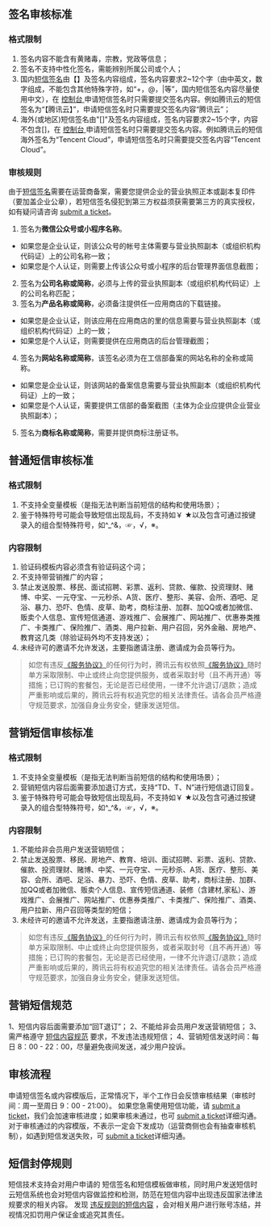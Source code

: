 ## 签名审核标准
 ### 格式限制

 1. 签名内容不能含有黄赌毒，宗教，党政等信息；
 2. 签名不支持中性化签名，需能辨别所属公司或个人；
 3. 国内[短信签名](https://intl.cloud.tencent.com/document/product/382/13299#sms-signature)由【】及签名内容组成，签名内容要求2~12个字（由中英文，数字组成，不能包含其他特殊字符，如“+，@，|等”，国内短信签名内容尽量使用中文），在 [控制台 ](https://console.cloud.tencent.com/smsv2)申请短信签名时只需要提交签名内容。例如腾讯云的短信签名为“【腾讯云】”，申请短信签名时只需要提交签名内容“腾讯云”；
 4. 海外(或地区)短信签名由"[]"及签名内容组成，签名内容要求2~15个字，内容不包含[]，在 [控制台 ](https://console.cloud.tencent.com/smsv2)申请短信签名时只需要提交签名内容。例如腾讯云的短信海外签名为“Tencent Cloud”，申请短信签名时只需要提交签名内容“Tencent Cloud”。

 ### 审核规则

 由于[短信签名](https://intl.cloud.tencent.com/document/product/382/13299#sms-signature)需要在运营商备案，需要您提供企业的营业执照正本或副本复印件（要加盖企业公章），若短信签名侵犯到第三方权益须获需要第三方的真实授权，如有疑问请咨询 [submit a ticket](https://console.cloud.tencent.com/workorder/category)。

 1. 签名为**微信公众号或小程序名称**。
  - 如果您是企业认证，则该公众号的帐号主体需要与营业执照副本（或组织机构代码证）上的公司名称一致；
  - 如果您是个人认证，则需要上传该公众号或小程序的后台管理界面信息截图；
 2. 签名为**公司名称或简称**，必须与上传的营业执照副本（或组织机构代码证）上的公司名称匹配；
 3. 签名为**产品名称或简称**，必须备注提供任一应用商店的下载链接。
  - 如果您是企业认证，则该应用在应用商店的里的信息需要与营业执照副本（或组织机构代码证）上的一致；
  - 如果您是个人认证，则需要提供在应用商店的后台管理截图；
 4. 签名为**网站名称或简称**，该签名必须为在工信部备案的网站名称的全称或简称。
  - 如果您是企业认证，则该网站的备案信息需要与营业执照副本（或组织机构代码证）上的一致；
  - 如果您是个人认证，需要提供工信部的备案截图（主体为企业应提供企业营业执照副本）；
 5. 签名为**商标名称或简称**，需要并提供商标注册证书。


 ## 普通短信审核标准
 ### 格式限制

 1. 不支持全变量模板（是指无法判断当前短信的结构和使用场景）；
 2. 鉴于特殊符号可能会导致短信出现乱码，不支持如￥ ★以及包含可通过按键录入的组合型特殊符号，如^_^&，☞，√，※。

 ### 内容限制

 1. 验证码模板内容必须含有验证码这个词；
 2. 不支持带营销推广的内容；
 3. 禁止发送股票、移民、面试招聘、彩票、返利、贷款、催款、投资理财、赌博、中奖、一元夺宝、一元秒杀、A货、医疗、整形、美容、会所、酒吧、足浴、暴力、恐吓、色情、皮草、助考，商标注册、加群、加QQ或者加微信、贩卖个人信息、宣传短信通道、游戏推广、会展推广、网站推广、优惠券类推广、卡类推广、保险推广、酒类、用户拉新、用户召回，另外金融、房地产、教育这几类（除验证码外均不支持发送）；
 4. 未经许可的邀请不允许发送，主要指邀请注册、邀请成为会员等行为。

 >如您有违反[《服务协议》](https://intl.cloud.tencent.com/document/product/301/9248)的任何行为时，腾讯云有权依照[《服务协议》](https://intl.cloud.tencent.com/document/product/301/9248)随时单方采取限制、中止或终止向您提供服务，或者采取封号（且不再开通）等措施；已订购的套餐包，无论是否已经使用，一律不允许退订/退款；造成严重影响或后果的，腾讯云将有权追究您的相关法律责任。请各会员严格遵守规范要求，加强自身业务安全，健康发送短信。

 ## 营销短信审核标准
 ### 格式限制

 1. 不支持全变量模板（是指无法判断当前短信的结构和使用场景）；
 2. 营销短信内容后面需要添加退订方式，支持“TD、T、N”进行短信退订回复。
 3. 鉴于特殊符号可能会导致短信出现乱码，不支持如￥ ★以及包含可通过按键录入的组合型特殊符号，如^_^&，☞，√，※。

 ### 内容限制
 1. 不能给非会员用户发送营销短信；
 2. 禁止发送股票、移民、房地产、教育、培训、面试招聘、彩票、返利、贷款、催款、投资理财、赌博、中奖、一元夺宝、一元秒杀、A货、医疗、整形、美容、会所、酒吧、足浴、暴力、恐吓、色情、皮草、助考，商标注册、加群、加QQ或者加微信、贩卖个人信息、宣传短信通道、装修（含建材,家私）、游戏推广、会展推广、网站推广、优惠券类推广、卡类推广、保险推广、酒类、用户拉新、用户召回等类型的短信；
 3. 未经许可的邀请不允许发送，主要指邀请注册、邀请成为会员等行为；

 >如您有违反[《服务协议》](https://intl.cloud.tencent.com/document/product/301/9248)的任何行为时，腾讯云有权依照[《服务协议》](https://intl.cloud.tencent.com/document/product/301/9248)随时单方采取限制、中止或终止向您提供服务，或者采取封号（且不再开通）等措施；已订购的套餐包，无论是否已经使用，一律不允许退订/退款；造成严重影响或后果的，腾讯云将有权追究您的相关法律责任。请各会员严格遵守规范要求，加强自身业务安全，健康发送短信。


 ## 营销短信规范
 1、短信内容后面需要添加“回T退订”；
 2、不能给非会员用户发送营销短信；
 3、需严格遵守 [短信内容规范](https://intl.cloud.tencent.com/document/product/382/13444#audit-criteria-for-common-sms-messages) 要求，不发违法违规短信；
 4、营销短信发送时间：每日 8：00 - 22：00，尽量避免夜间发送，减少用户投诉。

 ## 审核流程
 申请短信签名或内容模版后，正常情况下，半个工作日会反馈审核结果（审核时间：周一至周日 9：00 - 21:00）。
 如果您急需使用短信功能，请 [submit a ticket](https://console.cloud.tencent.com/workorder/category)，我们会加速审核进度；如果审核未通过，也可 [submit a ticket](https://console.cloud.tencent.com/workorder/category)详细沟通。
 对于审核通过的内容模版，不表示一定会下发成功（运营商侧也会有抽查审核机制），如遇到短信发送失败，可 [submit a ticket](https://console.cloud.tencent.com/workorder/category)详细沟通。 

 ## 短信封停规则
 短信技术支持会对用户申请的 短信签名和短信模板做审核，同时用户发送短信时云短信系统也会对短信内容做监控和检测，防范在短信内容中出现违反国家法律法规要求的相关内容。
 发现 [违反规则的短信内容](https://intl.cloud.tencent.com/document/product/382/13444#audit-criteria-for-common-sms-messages) ，会对相关用户进行账号冻结，并视情况扣罚用户保证金或追究其责任。
